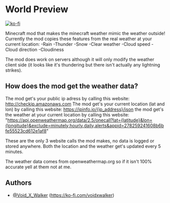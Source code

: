 # World Preview
[![ko-fi](https://ko-fi.com/img/githubbutton_sm.svg)](https://ko-fi.com/voidxwalker)

Minecraft mod that makes the minecraft weather mimic the weather outside!
Currently the mod copies these features from the real weather at your current location:
-Rain
-Thunder
-Snow 
-Clear weather
-Cloud speed
-Cloud direction
-Cloudiness

The mod does work on servers although it will only modify the weather client side (it looks like it's thundering but there isn't actually any lightning strikes).

## How does the mod get the weather data?

The mod get's your public ip adress by calling this website: http://checkip.amazonaws.com
The mod get's your current location (lat and lon) by calling this website: https://ipinfo.io/{ip_address}/json
the mod get's the weather at your current location by calling this website: "https://api.openweathermap.org/data/2.5/onecall?lat={latitude}&lon={longitude}&exclude=minutely,hourly,daily,alerts&appid=278259241608b6bfe55523cd612e1af8"

These are the only 3 website calls the mod makes, no data is logged or stored anywhere.
Both the location and the weather get's updated every 5 minutes.

The weather data comes from openweathermap.org so if it isn't 100% accurate yell at them not at me.

## Authors

- [@Void_X_Walker](https://www.github.com/voidxwalker) (https://ko-fi.com/voidxwalker)

